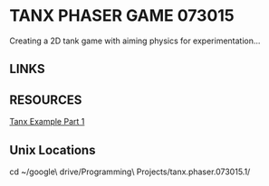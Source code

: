 # TANX PHASER GAME 073015

Creating a 2D tank game with aiming physics for experimentation...

## LINKS



## RESOURCES

[Tanx Example Part 1](https://github.com/photonstorm/phaser-coding-tips)

## Unix Locations
cd ~/google\ drive/Programming\ Projects/tanx.phaser.073015.1/

